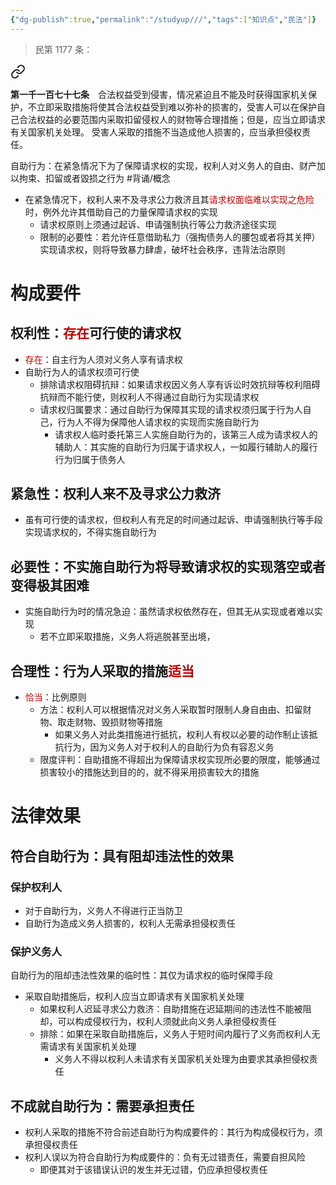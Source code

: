 ```yaml
---
{"dg-publish":true,"permalink":"/studyup///","tags":["知识点","民法"]}
---
```


>民第 1177 条：
<div class="transclusion internal-embed is-loaded"><a class="markdown-embed-link" href="/////#t1177" aria-label="Open link"><svg xmlns="http://www.w3.org/2000/svg" width="24" height="24" viewBox="0 0 24 24" fill="none" stroke="currentColor" stroke-width="2" stroke-linecap="round" stroke-linejoin="round" class="svg-icon lucide-link"><path d="M10 13a5 5 0 0 0 7.54.54l3-3a5 5 0 0 0-7.07-7.07l-1.72 1.71"></path><path d="M14 11a5 5 0 0 0-7.54-.54l-3 3a5 5 0 0 0 7.07 7.07l1.71-1.71"></path></svg></a><div class="markdown-embed">



**第一千一百七十七条**　合法权益受到侵害，情况紧迫且不能及时获得国家机关保护，不立即采取措施将使其合法权益受到难以弥补的损害的，受害人可以在保护自己合法权益的必要范围内采取扣留侵权人的财物等合理措施；但是，应当立即请求有关国家机关处理。
受害人采取的措施不当造成他人损害的，应当承担侵权责任。 

</div></div>


自助行为：在紧急情况下为了保障请求权的实现，权利人对义务人的自由、财产加以拘束、扣留或者毀损之行为 #背诵/概念 
- 在紧急情况下，权利人来不及寻求公力救济且其<font color="#c00000">请求权面临难以实现之危险</font>时，例外允许其借助自己的力量保障请求权的实现
	- 请求权原则上须通过起诉、申请强制执行等公力救济途径实现
	- 限制的必要性：若允许任意借助私力（强掏债务人的腰包或者将其关押）实现请求权，则将导致暴力肆虐，破坏社会秩序，违背法治原则
# 构成要件
## 权利性：<font color="#c00000">存在</font>可行使的请求权
- <font color="#c00000">存在</font>：自主行为人须对义务人享有请求权
- 自助行为人的请求权须可行使
	- 排除请求权阻碍抗辩：如果请求权因义务人享有诉讼时效抗辩等权利阻碍抗辩而不能行使，则权利人不得通过自助行为实现请求权
	- 请求权归属要求：通过自助行为保障其实现的请求权须归属于行为人自己，行为人不得为保障他人请求权的实现而实施自助行为
		- 请求权人临时委托第三人实施自助行为的，该第三人成为请求权人的辅助人：其实施的自助行为归属于请求权人，一如履行辅助人的履行行为归属于债务人
## 紧急性：权利人来不及寻求公力救济
- 虽有可行使的请求权，但权利人有充足的时间通过起诉、申请强制执行等手段实现请求权的，不得实施自助行为
## 必要性：不实施自助行为将导致请求权的实现落空或者变得极其困难
- 实施自助行为时的情况急迫：虽然请求权依然存在，但其无从实现或者难以实现
	- 若不立即采取措施，义务人将逃脱甚至出境，
## 合理性：行为人采取的措施<font color="#c00000">适当</font>
- <font color="#c00000">恰当</font>：比例原则
	- 方法：权利人可以根据情况对义务人采取暂时限制人身自由由、扣留财物、取走财物、毁损财物等措施
		- 如果义务人对此类措施进行抵抗，权利人有权以必要的动作制止该抵抗行为，因为义务人对于权利人的自助行为负有容忍义务
	- 限度评判：自助措施不得超出为保障请求权实现所必要的限度，能够通过损害较小的措施达到目的的，就不得采用损害较大的措施
# 法律效果
## 符合自助行为：具有阻却违法性的效果
### 保护权利人
- 对于自助行为，义务人不得进行正当防卫
- 自助行为造成义务人损害的，权利人无需承担侵权责任
### 保护义务人
自助行为的阻却违法性效果的临时性：其仅为请求权的临时保障手段
- 采取自助措施后，权利人应当立即请求有关国家机关处理
	- 如果权利人迟延寻求公力救济：自助措施在迟延期间的违法性不能被阻却，可以构成侵权行为，权利人须就此向义务人承担侵权责任
	- 排除：如果在采取自助措施后，义务人于短时间内履行了义务而权利人无需请求有关国家机关处理
		- 义务人不得以权利人未请求有关国家机关处理为由要求其承担侵权责任
## 不成就自助行为：需要承担责任
- 权利人采取的措施不符合前述自助行为构成要件的：其行为构成侵权行为，须承担侵权责任
- 权利人误以为符合自助行为构成要件的：负有无过错责任，需要自担风险
	- 即便其对于该错误认识的发生并无过错，仍应承担侵权责任